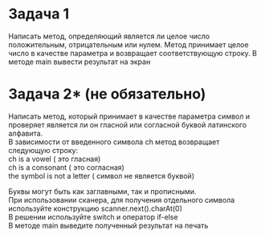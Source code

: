 # Задача 1
Написать метод, определяющий  является ли целое число положительным, отрицательным или нулем. Метод принимает
целое число в качестве параметра и возвращает соответствующую строку. В методе main вывести результат на экран



# Задача 2* (не обязательно)

Написать метод, который принимает в качестве параметра символ и проверяет является ли он гласной или согласной
буквой латинского алфавита.   
В зависимости от введенного символа ch метод возвращает следующую строку:  
ch is a vowel ( это гласная)  
ch is a consonant ( это согласная)  
the symbol is not a letter ( символ не является буквой)    

Буквы могут быть как заглавными, так и прописными.  
При использовании сканера, для получения отдельного символа используйте конструкцию scanner.next().charAt(0)    
В решении  используйте  switch  и  оператор if-else  
В методе main  выведите полученный результат на печать

